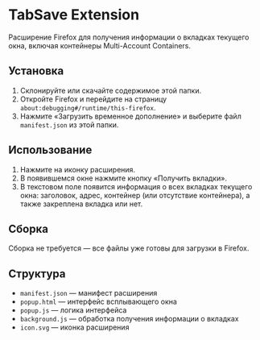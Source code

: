 # TabSave Extension

Расширение Firefox для получения информации о вкладках текущего окна, включая контейнеры Multi-Account Containers.

## Установка

1. Склонируйте или скачайте содержимое этой папки.
2. Откройте Firefox и перейдите на страницу `about:debugging#/runtime/this-firefox`.
3. Нажмите «Загрузить временное дополнение» и выберите файл `manifest.json` из этой папки.

## Использование

1. Нажмите на иконку расширения.
2. В появившемся окне нажмите кнопку «Получить вкладки».
3. В текстовом поле появится информация о всех вкладках текущего окна: заголовок, адрес, контейнер (или отсутствие контейнера), а также закреплена вкладка или нет.

## Сборка

Сборка не требуется — все файлы уже готовы для загрузки в Firefox.

## Структура
- `manifest.json` — манифест расширения
- `popup.html` — интерфейс всплывающего окна
- `popup.js` — логика интерфейса
- `background.js` — обработка получения информации о вкладках
- `icon.svg` — иконка расширения 